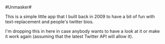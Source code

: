 #Unmasker#

This is a simple little app that I built back in 2009 to have a bit of fun with text-replacement and people's twitter bios.

I'm dropping this in here in case anybody wants to have a look at it or make it work again (assuming that the latest Twitter API will allow it).
